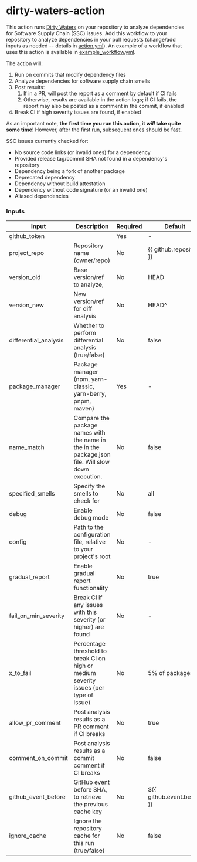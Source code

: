 # dirty-waters-action

This action runs [Dirty Waters](https://github.com/chains-project/dirty-waters) on your repository to analyze dependencies for Software Supply Chain (SSC) issues.
Add this workflow to your repository to analyze dependencies in your pull requests
(change/add inputs as needed -- details in [action.yml](./action.yml)). An example of a workflow that uses this action is available in [example_workflow.yml](./example_workflow.yml).

The action will:

1. Run on commits that modify dependency files
2. Analyze dependencies for software supply chain smells
3. Post results:
   1. If in a PR, will post the report as a comment by default if CI fails
   2. Otherwise, results are available in the action logs; if CI fails, the report may also be posted as a comment in the commit, if enabled
4. Break CI if high severity issues are found, if enabled

As an important note, **the first time you run this action, it _will_ take quite some time**!
However, after the first run, subsequent ones should be fast.

SSC issues currently checked for:

- No source code links (or invalid ones) for a dependency
- Provided release tag/commit SHA not found in a dependency's repository
- Dependency being a fork of another package
- Deprecated dependency
- Dependency without build attestation
- Dependency without code signature (or an invalid one)
- Aliased dependencies

### Inputs

| Input                 | Description                                                                                        | Required | Default                    |
| --------------------- | -------------------------------------------------------------------------------------------------- | -------- | -------------------------- |
| github_token          |                                                                                                    | Yes      | -                          |
| project_repo          | Repository name (owner/repo)                                                                       | No       | {{ github.repository }}    |
| version_old           | Base version/ref to analyze,                                                                       | No       | HEAD                       |
| version_new           | New version/ref for diff analysis                                                                  | No       | HEAD^                      |
| differential_analysis | Whether to perform differential analysis (true/false)                                              | No       | false                      |
| package_manager       | Package manager (npm, yarn-classic, yarn-berry, pnpm, maven)                                       | Yes      | -                          |
| name_match            | Compare the package names with the name in the in the package.json file. Will slow down execution. | No       | false                      |
| specified_smells      | Specify the smells to check for                                                                    | No       | all                        |
| debug                 | Enable debug mode                                                                                  | No       | false                      |
| config                | Path to the configuration file, relative to your project's root                                    | No       | -                          |
| gradual_report        | Enable gradual report functionality                                                                | No       | true                       |
| fail_on_min_severity  | Break CI if any issues with this severity (or higher) are found                                    | No       | -                          |
| x_to_fail             | Percentage threshold to break CI on high or medium severity issues (per type of issue)             | No       | 5% of packages             |
| allow_pr_comment      | Post analysis results as a PR comment if CI breaks                                                 | No       | true                       |
| comment_on_commit     | Post analysis results as a commit comment if CI breaks                                             | No       | false                      |
| github_event_before   | GitHub event before SHA, to retrieve the previous cache key                                        | No       | ${{ github.event.before }} |
| ignore_cache          | Ignore the repository cache for this run (true/false)                                             | No       | false                      |
